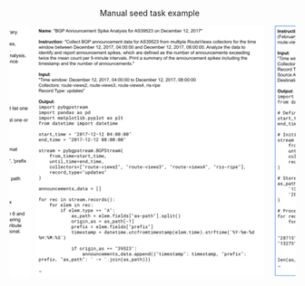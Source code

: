 <div style="display: flex; flex-direction: row; justify-content: center; overflow-x: auto;">
    <div style="flex: 0 0 auto; margin-right: 10px;"> 
        <p align="center">Prompt example</p>
        <p align="center">
            <img src="images/prompt_example.png" alt="Prompt example" style="width: 400px; height: auto;">
        </p>
    </div>
    <div style="flex: 0 0 auto; margin-right: 10px;">
        <p align="center">Manual seed task example</p>
        <p align="center">
            <img src="images/instruction_example.png" alt="Manual seed task example" style="width: 400px; height: auto;">
        </p>
    </div>
    <div style="flex: 0 0 auto; margin-left: 10px;">
        <p align="center">Self-instruct generated example</p>
        <p align="center">
            <img src="images/self_instruct_example.png" alt="Self-instruct generated example" style="width: 400px; height: auto;">
        </p>
    </div>
</div>
